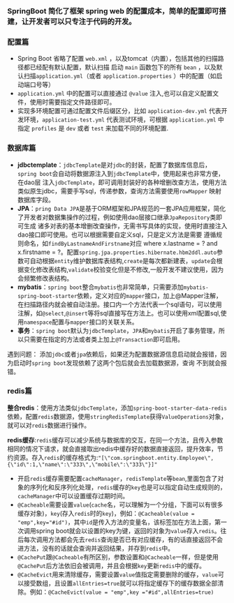 ### SpringBoot 简化了框架 spring web 的配置成本，简单的配置即可搭建，让开发者可以只专注于代码的开发。
### 配置篇
- Spring Boot 省略了配置 `web.xml` ，以及tomcat（内置），包括其他的扫描路径都已经配有默认配置，默认扫描 启动 `main` 函数包下的所有 `bean` ，以及默认扫描`application.yml`（或者 `application.properties` ）中的配置（如启动端口号等）
- `application.yml` 中的配置可以直接通过 `@value` 注入,也可以自定义配置文件，使用时需要指定文件路径即可。
- 实现多环境配置可通过配置文件后缀区分，比如 `application-dev.yml` 代表开发环境，`application-test.yml` 代表测试环境，可根据 `application.yml` 中指定 `profiles` 是 `dev` 或者 `test` 来加载不同的环境配置.

### 数据库篇
- **jdbctemplate**：`jdbcTemplate`是对`jdbc`的封装，配置了数据库信息后，`spring boot`会自动将数据源注入到`jdbcTemplate`中，使用起来也非常方便，在dao层
注入`jdbcTemplate`，即可调用封装好的各种增删改查方法，使用方法类似原生jdbc，需要手写sql，传递参数，查询方法需要使用`rowMapper`
映射数据库字段。
- **JPA**：`pring Data JPA`是基于ORM框架和JPA规范的一套JPA应用框架，简化了开发者对数据集操作的过程，例如使用dao层接口继承`JpaRepository`类即可生成
诸多对表的基本增删改查操作，无需书写具体的实现，使用时直接注入dao接口即可使用。也可以根据需要自定义sql，只是定义方法是需要
遵循规则命名，如`findByLastnameAndFirstname`对应 where x.lastname = ? and x.firstname = ?。配置`spring.jpa.properties.hibernate.hbm2ddl.auto`参数可自动根据`entity`维护数据库表结构,`create`是每次都新建表，`update`会根据变化修改表结构,`validate`校验变化但是不修改,一般开发不建议使用，因为会频繁修改表结构。
- **mybatis**：`spring boot`整合`mybatis`也非常简单，只需要添加`mybatis-spring-boot-starter`依赖，定义对应的`mapper`接口，加上@Mapper注解，在扫描路径内就会被自动注册。接口内一个方法代表一个sql语句，可以使用注解，如`@select`,`@insert`等将sql直接写在方法上。也可以使用xml配置sql,使用`namespace`配置与`mapper`接口的关联关系。
- **事务**：`spring boot`默认为`jdbcTemplate`，`JPA`和`mybatis`开启了事务管理，所以只需要在指定的方法或者类上加上`@Transaction`即可启用。


遇到问题：
添加`jdbc`或者`jpa`依赖后，如果还为配置数据源信息启动就会报错，因为启动时`spring boot`发现依赖了这两个包后就会去加载数据源，查询
不到就会报错。

### redis篇
**整合redis**：使用方法类似`jdbcTemplate`，添加`spring-boot-starter-data-redis`依赖，配置`redis`数据源，使用`stringRedisTemplate`获得`ValueOperations`对象，就可以对`redis`数据进行操作。

**redis缓存**:`redis`缓存可以减少系统与数据库的交互，在同一个方法，且传入参数相同的情况下请求，就会直接取出redis中缓存好的数据直接返回，提升效率，节约资源。存入`redis`的缓存格式为:`"[\"com.springboot.entity.Employee\",{\"id\":1,\"name\":\"333\",\"mobile\":\"333\"}]"`

- 开启`redis`缓存需要配置`cacheManager`，`redisTemplate`等`bean`,里面包含了对象的序列化和反序列化处理，`redis`缓存的`key`也是可以指定自动生成规则的，`cacheManager`中可以设置缓存过期时间。
- `@Cacheable`需要设置`value`(`cache`名，可以理解为一个分组，下面可以有很多缓存对象)，`key`(存入`redis`时的`key`)，例如：`@Cacheable(value = "emp",key="#id")`，其中`id`是传入方法的变量名，该标签加在方法上面，第一次调用spring boot就会以设置的key为键，返回的对象为`value`存入`redis`。往后每次调用方法都会先去`redis`查询是否已有对应缓存，有的话直接返回不会进方法，没有的话就会查询并返回结果，并存到`redis`中。
- `@CachePut`跟`@Cacheable`有所区别，参数设置和`@Cacheable`一样，但是使用`@CachePut`后方法依旧会被调用，并且会根据`key`更新`redis`中的缓存。
- `@CacheEvict`用来清除缓存，需要设置`value`值指定需要删除的缓存，`value`可以接受数组，且设置`allEntries=true`就可以将指定缓存下的缓存数据全部清除。例如：`@CacheEvict(value = "emp",key ="#id",allEntries=true)`
